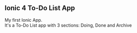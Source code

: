 ## Ionic 4 To-Do List App
My first Ionic App. <br>
It's a To-Do List app with 3 sections: Doing, Done and Archive